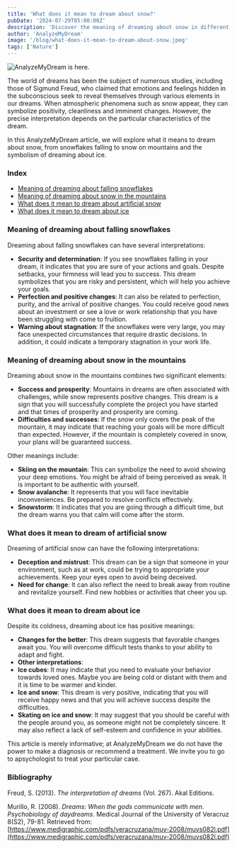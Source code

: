 ```yaml
---
title: 'What does it mean to dream about snow?'
pubDate: '2024-07-29T05:00:00Z'
description: 'Discover the meaning of dreaming about snow in different contexts: falling flakes, snow on mountains, artificial and ice.'
author: 'AnalyzeMyDream'
image: '/blog/what-does-it-mean-to-dream-about-snow.jpeg'
tags: ['Nature']
---
```


![AnalyzeMyDream is here.](/blog/what-does-it-mean-to-dream-about-snow.jpeg)

The world of dreams has been the subject of numerous studies, including those of Sigmund Freud, who claimed that emotions and feelings hidden in the subconscious seek to reveal themselves through various elements in our dreams. When atmospheric phenomena such as snow appear, they can symbolize positivity, cleanliness and imminent changes. However, the precise interpretation depends on the particular characteristics of the dream.

In this AnalyzeMyDream article, we will explore what it means to dream about snow, from snowflakes falling to snow on mountains and the symbolism of dreaming about ice.

### Index

- [Meaning of dreaming about falling snowflakes](#meaning-of-dreaming-about-falling-snowflakes)
- [Meaning of dreaming about snow in the mountains](#meaning-of-dreaming-about-snow-in-the-mountains)
- [What does it mean to dream about artificial snow](#what-does-it-mean-to-dream-about-artificial-snow)
- [What does it mean to dream about ice](#what-does-it-mean-to-dream-about-ice)

### Meaning of dreaming about falling snowflakes

Dreaming about falling snowflakes can have several interpretations:

- **Security and determination**: If you see snowflakes falling in your dream, it indicates that you are sure of your actions and goals. Despite setbacks, your firmness will lead you to success. This dream symbolizes that you are risky and persistent, which will help you achieve your goals.
- **Perfection and positive changes**: It can also be related to perfection, purity, and the arrival of positive changes. You could receive good news about an investment or see a love or work relationship that you have been struggling with come to fruition.
- **Warning about stagnation**: If the snowflakes were very large, you may face unexpected circumstances that require drastic decisions. In addition, it could indicate a temporary stagnation in your work life. 

### Meaning of dreaming about snow in the mountains

Dreaming about snow in the mountains combines two significant elements:

- **Success and prosperity**: Mountains in dreams are often associated with challenges, while snow represents positive changes. This dream is a sign that you will successfully complete the project you have started and that times of prosperity and prosperity are coming.
- **Difficulties and successes**: If the snow only covers the peak of the mountain, it may indicate that reaching your goals will be more difficult than expected. However, if the mountain is completely covered in snow, your plans will be guaranteed success.

Other meanings include:
- **Skiing on the mountain**: This can symbolize the need to avoid showing your deep emotions. You might be afraid of being perceived as weak. It is important to be authentic with yourself.
- **Snow avalanche**: It represents that you will face inevitable inconveniences. Be prepared to resolve conflicts effectively.
- **Snowstorm**: It indicates that you are going through a difficult time, but the dream warns you that calm will come after the storm.

### What does it mean to dream of artificial snow

Dreaming of artificial snow can have the following interpretations:

- **Deception and mistrust**: This dream can be a sign that someone in your environment, such as at work, could be trying to appropriate your achievements. Keep your eyes open to avoid being deceived.
- **Need for change**: It can also reflect the need to break away from routine and revitalize yourself. Find new hobbies or activities that cheer you up. 

### What does it mean to dream about ice

Despite its coldness, dreaming about ice has positive meanings:

- **Changes for the better**: This dream suggests that favorable changes await you. You will overcome difficult tests thanks to your ability to adapt and fight.
- **Other interpretations**:
- **Ice cubes**: It may indicate that you need to evaluate your behavior towards loved ones. Maybe you are being cold or distant with them and it is time to be warmer and kinder.
- **Ice and snow**: This dream is very positive, indicating that you will receive happy news and that you will achieve success despite the difficulties.
- **Skating on ice and snow**: It may suggest that you should be careful with the people around you, as someone might not be completely sincere. It may also reflect a lack of self-esteem and confidence in your abilities. 

This article is merely informative; at AnalyzeMyDream we do not have the power to make a diagnosis or recommend a treatment. We invite you to go to apsychologist to treat your particular case.

### Bibliography

Freud, S. (2013). *The interpretation of dreams* (Vol. 267). Akal Editions.

Murillo, R. (2008). *Dreams: When the gods communicate with men. Psychobiology of daydreams*. Medical Journal of the University of Veracruz 8(S2), 79-81. Retrieved from: [https://www.medigraphic.com/pdfs/veracruzana/muv-2008/muvs082l.pdf](https://www.medigraphic.com/pdfs/veracruzana/muv-2008/muvs082l.pdf)